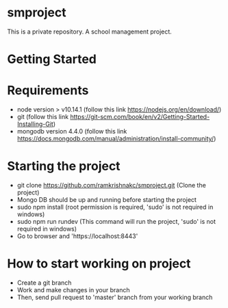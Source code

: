 # smproject
This is a private repository. A school management project.

# Getting Started
  # Requirements
  - node version > v10.14.1 (follow this link https://nodejs.org/en/download/)
  - git (follow this link https://git-scm.com/book/en/v2/Getting-Started-Installing-Git)
  - mongodb version 4.4.0 (follow this link https://docs.mongodb.com/manual/administration/install-community/)

  # Starting the project
  - git clone https://github.com/ramkrishnakc/smproject.git (Clone the project)
  - Mongo DB should be up and running before starting the project
  - sudo npm install (root permission is required, 'sudo' is not required in windows)
  - sudo npm run rundev (This command will run the project, 'sudo' is not required in windows)
  - Go to browser and 'https://localhost:8443'

  # How to start working on project
  - Create a git branch
  - Work and make changes in your branch
  - Then, send pull request to 'master' branch from your working branch